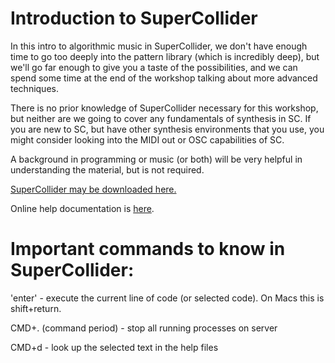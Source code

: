 Introduction to SuperCollider
=============================

In this intro to algorithmic music in SuperCollider, we don't have enough time
to go too deeply into the pattern library (which is incredibly deep), but we'll
go far enough to give you a taste of the possibilities, and we can spend some
time at the end of the workshop talking about more advanced techniques.

There is no prior knowledge of SuperCollider necessary for this workshop,
but neither are we going to cover any fundamentals of synthesis in SC. If
you are new to SC, but have other synthesis environments that you use, you
might consider looking into the MIDI out or OSC capabilities of SC.

A background in programming or music (or both) will be very helpful
in understanding the material, but is not required.

[SuperCollider may be downloaded here.](http://supercollider.sourceforge.net/downloads/)

Online help documentation is [here](http://doc.sccode.org).

Important commands to know in SuperCollider:
==============

'enter' - execute the current line of code (or selected code). On Macs this is shift+return.

CMD+. (command period) - stop all running processes on server

CMD+d - look up the selected text in the help files

